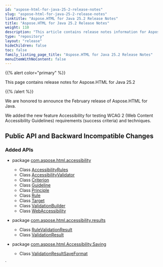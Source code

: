 ```yaml
---
id: "aspose-html-for-java-25-2-release-notes"
slug: "aspose-html-for-java-25-2-release-notes"
linktitle: "Aspose.HTML for Java 25.2 Release Notes"
title: "Aspose.HTML for Java 25.2 Release Notes"
weight: 110
description: "This article contains release notes information for Aspose.HTML for .Java 25.2."
type: "repository"
layout: "release"
hideChildren: false
toc: false
family_listing_page_title: "Aspose.HTML for Java 25.2 Release Notes"
menuItemWithNoContent: false
---
```


{{% alert color="primary" %}}

This page contains release notes for Aspose.HTML for Java 25.2

{{% /alert %}}

We are honored to announce the February release of Aspose.HTML for Java.

We added the new feature Accessibility for testing WCAG 2 (Web Content Accessibility Guidelines) requirements (success criteria) and techniques.

## **Public API and Backward Incompatible Changes**

### **Added APIs**

- package [com.aspose.html.accessibility](https://reference.aspose.com/html/java/com.aspose.html.accessibility/)
  - Class [AccessibilityRules](https://reference.aspose.com/html/java/com.aspose.html.accessibility/accessibilityrules/)
  - Class [AccessibilityValidator](https://reference.aspose.com/html/java/com.aspose.html.accessibility/AccessibilityValidator)
  - Class [Criterion](https://reference.aspose.com/html/java/com.aspose.html.accessibility/Criterion)
  - Class [Guideline](https://reference.aspose.com/html/java/com.aspose.html.accessibility/Guideline)
  - Class [Principle](https://reference.aspose.com/html/java/com.aspose.html.accessibility/Principle)
  - Class [Rule](https://reference.aspose.com/html/java/com.aspose.html.accessibility/Rule)
  - Class [Target](https://reference.aspose.com/html/java/com.aspose.html.accessibility/Target)
  - Class [ValidationBuilder](https://reference.aspose.com/html/java/com.aspose.html.accessibility/ValidationBuilder)
  - Class [WebAccessibility](https://reference.aspose.com/html/java/com.aspose.html.accessibility/WebAccessibility)
                                        

- package [com.aspose.html.accessibility.results](https://reference.aspose.com/html/java/com.aspose.html.accessibility.results/)
  - Class [RuleValidationResult](https://reference.aspose.com/html/java/com.aspose.html.accessibility/RuleValidationResult)
  - Class [ValidationResult](https://reference.aspose.com/html/java/com.aspose.html.accessibility/ValidationResult)


- package [com.aspose.html.Accessibility.Saving](https://reference.aspose.com/html/java/com.aspose.html.accessibility.saving/)
  - Class [ValidationResultSaveFormat](https://reference.aspose.com/html/java/com.aspose.html.accessibility/ValidationResultSaveFormat)


`
